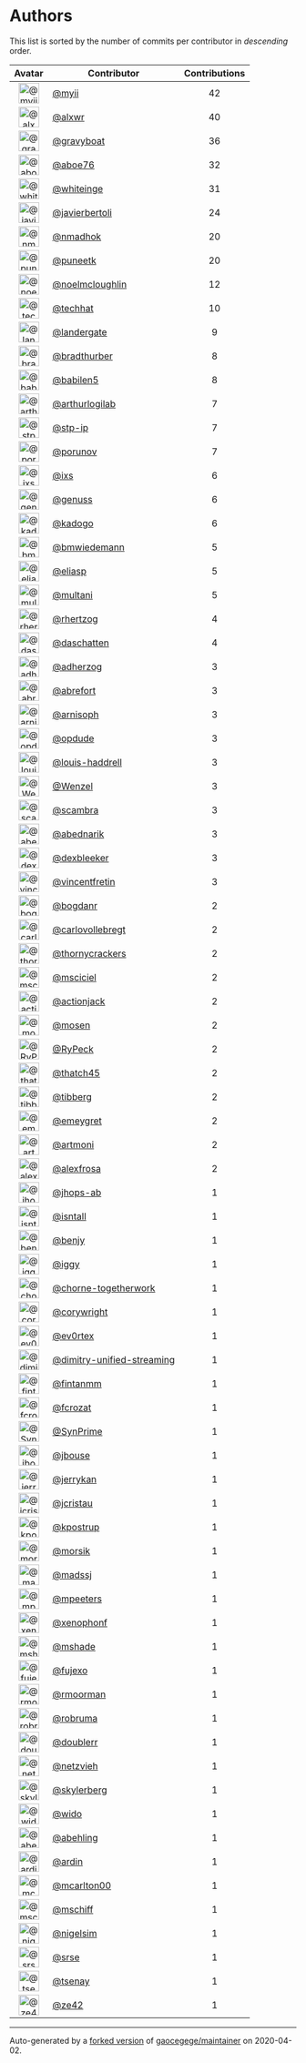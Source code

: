 # Authors

This list is sorted by the number of commits per contributor in _descending_ order.

Avatar|Contributor|Contributions
:-:|---|:-:
<img class='float-left rounded-1' src='https://avatars2.githubusercontent.com/u/10231489?v=4' width='36' height='36' alt='@myii'>|[@myii](https://github.com/myii)|42
<img class='float-left rounded-1' src='https://avatars0.githubusercontent.com/u/1920805?v=4' width='36' height='36' alt='@alxwr'>|[@alxwr](https://github.com/alxwr)|40
<img class='float-left rounded-1' src='https://avatars2.githubusercontent.com/u/1396878?v=4' width='36' height='36' alt='@gravyboat'>|[@gravyboat](https://github.com/gravyboat)|36
<img class='float-left rounded-1' src='https://avatars0.githubusercontent.com/u/1800660?v=4' width='36' height='36' alt='@aboe76'>|[@aboe76](https://github.com/aboe76)|32
<img class='float-left rounded-1' src='https://avatars2.githubusercontent.com/u/91293?v=4' width='36' height='36' alt='@whiteinge'>|[@whiteinge](https://github.com/whiteinge)|31
<img class='float-left rounded-1' src='https://avatars2.githubusercontent.com/u/242396?v=4' width='36' height='36' alt='@javierbertoli'>|[@javierbertoli](https://github.com/javierbertoli)|24
<img class='float-left rounded-1' src='https://avatars0.githubusercontent.com/u/3374962?v=4' width='36' height='36' alt='@nmadhok'>|[@nmadhok](https://github.com/nmadhok)|20
<img class='float-left rounded-1' src='https://avatars1.githubusercontent.com/u/528061?v=4' width='36' height='36' alt='@puneetk'>|[@puneetk](https://github.com/puneetk)|20
<img class='float-left rounded-1' src='https://avatars1.githubusercontent.com/u/13322818?v=4' width='36' height='36' alt='@noelmcloughlin'>|[@noelmcloughlin](https://github.com/noelmcloughlin)|12
<img class='float-left rounded-1' src='https://avatars1.githubusercontent.com/u/287147?v=4' width='36' height='36' alt='@techhat'>|[@techhat](https://github.com/techhat)|10
<img class='float-left rounded-1' src='https://avatars3.githubusercontent.com/u/904839?v=4' width='36' height='36' alt='@landergate'>|[@landergate](https://github.com/landergate)|9
<img class='float-left rounded-1' src='https://avatars2.githubusercontent.com/u/3045456?v=4' width='36' height='36' alt='@bradthurber'>|[@bradthurber](https://github.com/bradthurber)|8
<img class='float-left rounded-1' src='https://avatars1.githubusercontent.com/u/117961?v=4' width='36' height='36' alt='@babilen5'>|[@babilen5](https://github.com/babilen5)|8
<img class='float-left rounded-1' src='https://avatars0.githubusercontent.com/u/445200?v=4' width='36' height='36' alt='@arthurlogilab'>|[@arthurlogilab](https://github.com/arthurlogilab)|7
<img class='float-left rounded-1' src='https://avatars2.githubusercontent.com/u/3768412?v=4' width='36' height='36' alt='@stp-ip'>|[@stp-ip](https://github.com/stp-ip)|7
<img class='float-left rounded-1' src='https://avatars2.githubusercontent.com/u/17673243?v=4' width='36' height='36' alt='@porunov'>|[@porunov](https://github.com/porunov)|7
<img class='float-left rounded-1' src='https://avatars1.githubusercontent.com/u/214768?v=4' width='36' height='36' alt='@ixs'>|[@ixs](https://github.com/ixs)|6
<img class='float-left rounded-1' src='https://avatars3.githubusercontent.com/u/3119969?v=4' width='36' height='36' alt='@genuss'>|[@genuss](https://github.com/genuss)|6
<img class='float-left rounded-1' src='https://avatars1.githubusercontent.com/u/5759396?v=4' width='36' height='36' alt='@kadogo'>|[@kadogo](https://github.com/kadogo)|6
<img class='float-left rounded-1' src='https://avatars3.githubusercontent.com/u/637990?v=4' width='36' height='36' alt='@bmwiedemann'>|[@bmwiedemann](https://github.com/bmwiedemann)|5
<img class='float-left rounded-1' src='https://avatars0.githubusercontent.com/u/48491?v=4' width='36' height='36' alt='@eliasp'>|[@eliasp](https://github.com/eliasp)|5
<img class='float-left rounded-1' src='https://avatars0.githubusercontent.com/u/65311?v=4' width='36' height='36' alt='@multani'>|[@multani](https://github.com/multani)|5
<img class='float-left rounded-1' src='https://avatars1.githubusercontent.com/u/1013915?v=4' width='36' height='36' alt='@rhertzog'>|[@rhertzog](https://github.com/rhertzog)|4
<img class='float-left rounded-1' src='https://avatars0.githubusercontent.com/u/2094680?v=4' width='36' height='36' alt='@daschatten'>|[@daschatten](https://github.com/daschatten)|4
<img class='float-left rounded-1' src='https://avatars1.githubusercontent.com/u/1744181?v=4' width='36' height='36' alt='@adherzog'>|[@adherzog](https://github.com/adherzog)|3
<img class='float-left rounded-1' src='https://avatars2.githubusercontent.com/u/2192630?v=4' width='36' height='36' alt='@abrefort'>|[@abrefort](https://github.com/abrefort)|3
<img class='float-left rounded-1' src='https://avatars1.githubusercontent.com/u/1507504?v=4' width='36' height='36' alt='@arnisoph'>|[@arnisoph](https://github.com/arnisoph)|3
<img class='float-left rounded-1' src='https://avatars1.githubusercontent.com/u/312493?v=4' width='36' height='36' alt='@opdude'>|[@opdude](https://github.com/opdude)|3
<img class='float-left rounded-1' src='https://avatars3.githubusercontent.com/u/10925856?v=4' width='36' height='36' alt='@louis-haddrell'>|[@louis-haddrell](https://github.com/louis-haddrell)|3
<img class='float-left rounded-1' src='https://avatars2.githubusercontent.com/u/964610?v=4' width='36' height='36' alt='@Wenzel'>|[@Wenzel](https://github.com/Wenzel)|3
<img class='float-left rounded-1' src='https://avatars2.githubusercontent.com/u/20515?v=4' width='36' height='36' alt='@scambra'>|[@scambra](https://github.com/scambra)|3
<img class='float-left rounded-1' src='https://avatars0.githubusercontent.com/u/228723?v=4' width='36' height='36' alt='@abednarik'>|[@abednarik](https://github.com/abednarik)|3
<img class='float-left rounded-1' src='https://avatars1.githubusercontent.com/u/12513495?v=4' width='36' height='36' alt='@dexbleeker'>|[@dexbleeker](https://github.com/dexbleeker)|3
<img class='float-left rounded-1' src='https://avatars1.githubusercontent.com/u/112249?v=4' width='36' height='36' alt='@vincentfretin'>|[@vincentfretin](https://github.com/vincentfretin)|3
<img class='float-left rounded-1' src='https://avatars2.githubusercontent.com/u/1079875?v=4' width='36' height='36' alt='@bogdanr'>|[@bogdanr](https://github.com/bogdanr)|2
<img class='float-left rounded-1' src='https://avatars0.githubusercontent.com/u/11229682?v=4' width='36' height='36' alt='@carlovollebregt'>|[@carlovollebregt](https://github.com/carlovollebregt)|2
<img class='float-left rounded-1' src='https://avatars3.githubusercontent.com/u/4313010?v=4' width='36' height='36' alt='@thornycrackers'>|[@thornycrackers](https://github.com/thornycrackers)|2
<img class='float-left rounded-1' src='https://avatars3.githubusercontent.com/u/7060082?v=4' width='36' height='36' alt='@msciciel'>|[@msciciel](https://github.com/msciciel)|2
<img class='float-left rounded-1' src='https://avatars2.githubusercontent.com/u/485400?v=4' width='36' height='36' alt='@actionjack'>|[@actionjack](https://github.com/actionjack)|2
<img class='float-left rounded-1' src='https://avatars1.githubusercontent.com/u/316108?v=4' width='36' height='36' alt='@mosen'>|[@mosen](https://github.com/mosen)|2
<img class='float-left rounded-1' src='https://avatars0.githubusercontent.com/u/1244954?v=4' width='36' height='36' alt='@RyPeck'>|[@RyPeck](https://github.com/RyPeck)|2
<img class='float-left rounded-1' src='https://avatars0.githubusercontent.com/u/507599?v=4' width='36' height='36' alt='@thatch45'>|[@thatch45](https://github.com/thatch45)|2
<img class='float-left rounded-1' src='https://avatars0.githubusercontent.com/u/19413421?v=4' width='36' height='36' alt='@tibberg'>|[@tibberg](https://github.com/tibberg)|2
<img class='float-left rounded-1' src='https://avatars1.githubusercontent.com/u/15383526?v=4' width='36' height='36' alt='@emeygret'>|[@emeygret](https://github.com/emeygret)|2
<img class='float-left rounded-1' src='https://avatars3.githubusercontent.com/u/3609179?v=4' width='36' height='36' alt='@artmoni'>|[@artmoni](https://github.com/artmoni)|2
<img class='float-left rounded-1' src='https://avatars2.githubusercontent.com/u/5512529?v=4' width='36' height='36' alt='@alexfrosa'>|[@alexfrosa](https://github.com/alexfrosa)|2
<img class='float-left rounded-1' src='https://avatars1.githubusercontent.com/u/20859482?v=4' width='36' height='36' alt='@jhops-ab'>|[@jhops-ab](https://github.com/jhops-ab)|1
<img class='float-left rounded-1' src='https://avatars1.githubusercontent.com/u/7612102?v=4' width='36' height='36' alt='@isntall'>|[@isntall](https://github.com/isntall)|1
<img class='float-left rounded-1' src='https://avatars0.githubusercontent.com/u/863137?v=4' width='36' height='36' alt='@benjy'>|[@benjy](https://github.com/benjy)|1
<img class='float-left rounded-1' src='https://avatars1.githubusercontent.com/u/20441?v=4' width='36' height='36' alt='@iggy'>|[@iggy](https://github.com/iggy)|1
<img class='float-left rounded-1' src='https://avatars1.githubusercontent.com/u/47893434?v=4' width='36' height='36' alt='@chorne-togetherwork'>|[@chorne-togetherwork](https://github.com/chorne-togetherwork)|1
<img class='float-left rounded-1' src='https://avatars1.githubusercontent.com/u/130219?v=4' width='36' height='36' alt='@corywright'>|[@corywright](https://github.com/corywright)|1
<img class='float-left rounded-1' src='https://avatars2.githubusercontent.com/u/1640672?v=4' width='36' height='36' alt='@ev0rtex'>|[@ev0rtex](https://github.com/ev0rtex)|1
<img class='float-left rounded-1' src='https://avatars2.githubusercontent.com/u/42472863?v=4' width='36' height='36' alt='@dimitry-unified-streaming'>|[@dimitry-unified-streaming](https://github.com/dimitry-unified-streaming)|1
<img class='float-left rounded-1' src='https://avatars0.githubusercontent.com/u/1194646?v=4' width='36' height='36' alt='@fintanmm'>|[@fintanmm](https://github.com/fintanmm)|1
<img class='float-left rounded-1' src='https://avatars3.githubusercontent.com/u/215487?v=4' width='36' height='36' alt='@fcrozat'>|[@fcrozat](https://github.com/fcrozat)|1
<img class='float-left rounded-1' src='https://avatars1.githubusercontent.com/u/38090329?v=4' width='36' height='36' alt='@SynPrime'>|[@SynPrime](https://github.com/SynPrime)|1
<img class='float-left rounded-1' src='https://avatars2.githubusercontent.com/u/41886?v=4' width='36' height='36' alt='@jbouse'>|[@jbouse](https://github.com/jbouse)|1
<img class='float-left rounded-1' src='https://avatars0.githubusercontent.com/u/377632?v=4' width='36' height='36' alt='@jerrykan'>|[@jerrykan](https://github.com/jerrykan)|1
<img class='float-left rounded-1' src='https://avatars3.githubusercontent.com/u/3703806?v=4' width='36' height='36' alt='@jcristau'>|[@jcristau](https://github.com/jcristau)|1
<img class='float-left rounded-1' src='https://avatars2.githubusercontent.com/u/5655231?v=4' width='36' height='36' alt='@kpostrup'>|[@kpostrup](https://github.com/kpostrup)|1
<img class='float-left rounded-1' src='https://avatars3.githubusercontent.com/u/783794?v=4' width='36' height='36' alt='@morsik'>|[@morsik](https://github.com/morsik)|1
<img class='float-left rounded-1' src='https://avatars1.githubusercontent.com/u/22311?v=4' width='36' height='36' alt='@madssj'>|[@madssj](https://github.com/madssj)|1
<img class='float-left rounded-1' src='https://avatars3.githubusercontent.com/u/1106959?v=4' width='36' height='36' alt='@mpeeters'>|[@mpeeters](https://github.com/mpeeters)|1
<img class='float-left rounded-1' src='https://avatars0.githubusercontent.com/u/7139195?v=4' width='36' height='36' alt='@xenophonf'>|[@xenophonf](https://github.com/xenophonf)|1
<img class='float-left rounded-1' src='https://avatars1.githubusercontent.com/u/393545?v=4' width='36' height='36' alt='@mshade'>|[@mshade](https://github.com/mshade)|1
<img class='float-left rounded-1' src='https://avatars2.githubusercontent.com/u/1829924?v=4' width='36' height='36' alt='@fujexo'>|[@fujexo](https://github.com/fujexo)|1
<img class='float-left rounded-1' src='https://avatars0.githubusercontent.com/u/219695?v=4' width='36' height='36' alt='@rmoorman'>|[@rmoorman](https://github.com/rmoorman)|1
<img class='float-left rounded-1' src='https://avatars1.githubusercontent.com/u/1647923?v=4' width='36' height='36' alt='@robruma'>|[@robruma](https://github.com/robruma)|1
<img class='float-left rounded-1' src='https://avatars2.githubusercontent.com/u/1554646?v=4' width='36' height='36' alt='@doublerr'>|[@doublerr](https://github.com/doublerr)|1
<img class='float-left rounded-1' src='https://avatars2.githubusercontent.com/u/3667731?v=4' width='36' height='36' alt='@netzvieh'>|[@netzvieh](https://github.com/netzvieh)|1
<img class='float-left rounded-1' src='https://avatars1.githubusercontent.com/u/4156131?v=4' width='36' height='36' alt='@skylerberg'>|[@skylerberg](https://github.com/skylerberg)|1
<img class='float-left rounded-1' src='https://avatars2.githubusercontent.com/u/326786?v=4' width='36' height='36' alt='@wido'>|[@wido](https://github.com/wido)|1
<img class='float-left rounded-1' src='https://avatars0.githubusercontent.com/u/9978732?v=4' width='36' height='36' alt='@abehling'>|[@abehling](https://github.com/abehling)|1
<img class='float-left rounded-1' src='https://avatars1.githubusercontent.com/u/1021809?v=4' width='36' height='36' alt='@ardin'>|[@ardin](https://github.com/ardin)|1
<img class='float-left rounded-1' src='https://avatars2.githubusercontent.com/u/17029228?v=4' width='36' height='36' alt='@mcarlton00'>|[@mcarlton00](https://github.com/mcarlton00)|1
<img class='float-left rounded-1' src='https://avatars0.githubusercontent.com/u/924183?v=4' width='36' height='36' alt='@mschiff'>|[@mschiff](https://github.com/mschiff)|1
<img class='float-left rounded-1' src='https://avatars3.githubusercontent.com/u/2869?v=4' width='36' height='36' alt='@nigelsim'>|[@nigelsim](https://github.com/nigelsim)|1
<img class='float-left rounded-1' src='https://avatars0.githubusercontent.com/u/55587680?v=4' width='36' height='36' alt='@srse'>|[@srse](https://github.com/srse)|1
<img class='float-left rounded-1' src='https://avatars3.githubusercontent.com/u/18380701?v=4' width='36' height='36' alt='@tsenay'>|[@tsenay](https://github.com/tsenay)|1
<img class='float-left rounded-1' src='https://avatars1.githubusercontent.com/u/2089076?v=4' width='36' height='36' alt='@ze42'>|[@ze42](https://github.com/ze42)|1

---

Auto-generated by a [forked version](https://github.com/myii/maintainer) of [gaocegege/maintainer](https://github.com/gaocegege/maintainer) on 2020-04-02.
